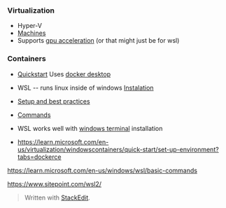 ### Virtualization
* Hyper-V
* [Machines](https://developer.microsoft.com/en-us/windows/downloads/virtual-machines/)
* Supports [gpu acceleration](https://learn.microsoft.com/en-us/windows/wsl/tutorials/gpu-compute) (or that might just be for wsl)

### Containers
* [Quickstart](https://learn.microsoft.com/en-us/virtualization/windowscontainers/quick-start/set-up-environment?tabs=dockerce)
Uses [docker desktop](https://docs.docker.com/desktop/install/windows-install/)

* WSL -- runs linux inside of windows
[Instalation](https://learn.microsoft.com/en-us/windows/wsl/install)

* [Setup and best practices](https://learn.microsoft.com/en-us/windows/wsl/setup/environment#set-up-your-linux-username-and-password)

* [Commands](https://learn.microsoft.com/en-us/windows/wsl/basic-commands)

* WSL works well with [windows terminal](https://learn.microsoft.com/en-us/windows/terminal/install) installation
* https://learn.microsoft.com/en-us/virtualization/windowscontainers/quick-start/set-up-environment?tabs=dockerce


https://learn.microsoft.com/en-us/windows/wsl/basic-commands

https://www.sitepoint.com/wsl2/


> Written with [StackEdit](https://stackedit.io/).
<!--stackedit_data:
eyJoaXN0b3J5IjpbLTc2NjIyNzczMiwtMTM3Mzc4MjYwMl19
-->